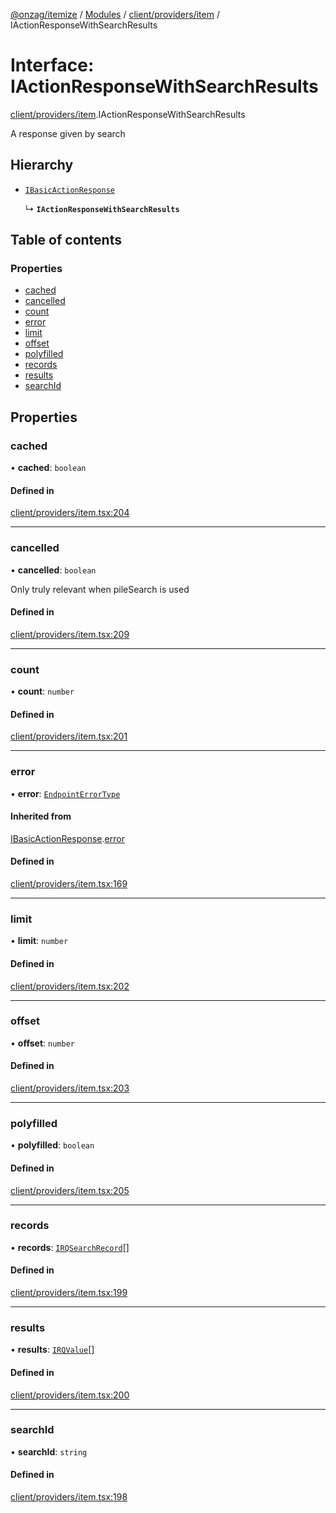 [@onzag/itemize](../README.md) / [Modules](../modules.md) / [client/providers/item](../modules/client_providers_item.md) / IActionResponseWithSearchResults

# Interface: IActionResponseWithSearchResults

[client/providers/item](../modules/client_providers_item.md).IActionResponseWithSearchResults

A response given by search

## Hierarchy

- [`IBasicActionResponse`](client_providers_item.IBasicActionResponse.md)

  ↳ **`IActionResponseWithSearchResults`**

## Table of contents

### Properties

- [cached](client_providers_item.IActionResponseWithSearchResults.md#cached)
- [cancelled](client_providers_item.IActionResponseWithSearchResults.md#cancelled)
- [count](client_providers_item.IActionResponseWithSearchResults.md#count)
- [error](client_providers_item.IActionResponseWithSearchResults.md#error)
- [limit](client_providers_item.IActionResponseWithSearchResults.md#limit)
- [offset](client_providers_item.IActionResponseWithSearchResults.md#offset)
- [polyfilled](client_providers_item.IActionResponseWithSearchResults.md#polyfilled)
- [records](client_providers_item.IActionResponseWithSearchResults.md#records)
- [results](client_providers_item.IActionResponseWithSearchResults.md#results)
- [searchId](client_providers_item.IActionResponseWithSearchResults.md#searchid)

## Properties

### cached

• **cached**: `boolean`

#### Defined in

[client/providers/item.tsx:204](https://github.com/onzag/itemize/blob/73e0c39e/client/providers/item.tsx#L204)

___

### cancelled

• **cancelled**: `boolean`

Only truly relevant when pileSearch is used

#### Defined in

[client/providers/item.tsx:209](https://github.com/onzag/itemize/blob/73e0c39e/client/providers/item.tsx#L209)

___

### count

• **count**: `number`

#### Defined in

[client/providers/item.tsx:201](https://github.com/onzag/itemize/blob/73e0c39e/client/providers/item.tsx#L201)

___

### error

• **error**: [`EndpointErrorType`](../modules/base_errors.md#endpointerrortype)

#### Inherited from

[IBasicActionResponse](client_providers_item.IBasicActionResponse.md).[error](client_providers_item.IBasicActionResponse.md#error)

#### Defined in

[client/providers/item.tsx:169](https://github.com/onzag/itemize/blob/73e0c39e/client/providers/item.tsx#L169)

___

### limit

• **limit**: `number`

#### Defined in

[client/providers/item.tsx:202](https://github.com/onzag/itemize/blob/73e0c39e/client/providers/item.tsx#L202)

___

### offset

• **offset**: `number`

#### Defined in

[client/providers/item.tsx:203](https://github.com/onzag/itemize/blob/73e0c39e/client/providers/item.tsx#L203)

___

### polyfilled

• **polyfilled**: `boolean`

#### Defined in

[client/providers/item.tsx:205](https://github.com/onzag/itemize/blob/73e0c39e/client/providers/item.tsx#L205)

___

### records

• **records**: [`IRQSearchRecord`](rq_querier.IRQSearchRecord.md)[]

#### Defined in

[client/providers/item.tsx:199](https://github.com/onzag/itemize/blob/73e0c39e/client/providers/item.tsx#L199)

___

### results

• **results**: [`IRQValue`](rq_querier.IRQValue.md)[]

#### Defined in

[client/providers/item.tsx:200](https://github.com/onzag/itemize/blob/73e0c39e/client/providers/item.tsx#L200)

___

### searchId

• **searchId**: `string`

#### Defined in

[client/providers/item.tsx:198](https://github.com/onzag/itemize/blob/73e0c39e/client/providers/item.tsx#L198)
